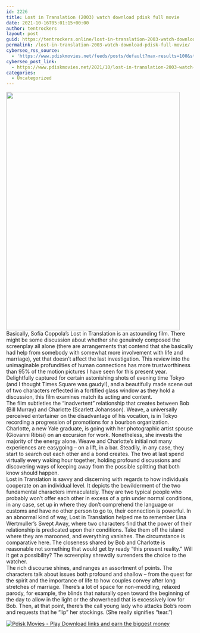```yaml
---
id: 2226
title: Lost in Translation (2003) watch download pdisk full movie
date: 2021-10-16T05:01:15+00:00
author: tentrockers
layout: post
guid: https://tentrockers.online/lost-in-translation-2003-watch-download-pdisk-full-movie/
permalink: /lost-in-translation-2003-watch-download-pdisk-full-movie/
cyberseo_rss_source:
  - 'https://www.pdiskmovies.net/feeds/posts/default?max-results=100&start-index=1'
cyberseo_post_link:
  - https://www.pdiskmovies.net/2021/10/lost-in-translation-2003-watch-download.html
categories:
  - Uncategorized
---
```

<div class="separator">
  <a href="https://blogger.googleusercontent.com/img/a/AVvXsEgF24OFgTfi4085HwyJfLFtQ_qfCL3_rse85Xfa8QCHqo4Q0GLXJmnSQq_0RREzfJEiV7N5xSFa3iy5T6oGeBBOW0URXVckoUaDp63CkoFlpkgdJN0sxYNRE5euVtdSJw_RLCrm3GaPdmQ5DKn3VAfZGmOB9Z-ULBga2YjBa_FpL3An3zzDYIEduaqPvw=s512" imageanchor="1"><img loading="lazy" border="0" data-original-height="512" data-original-width="372" height="640" src="https://blogger.googleusercontent.com/img/a/AVvXsEgF24OFgTfi4085HwyJfLFtQ_qfCL3_rse85Xfa8QCHqo4Q0GLXJmnSQq_0RREzfJEiV7N5xSFa3iy5T6oGeBBOW0URXVckoUaDp63CkoFlpkgdJN0sxYNRE5euVtdSJw_RLCrm3GaPdmQ5DKn3VAfZGmOB9Z-ULBga2YjBa_FpL3An3zzDYIEduaqPvw=w466-h640" width="466" /></a>
</div>



<div>
  <div>
    <span>Basically, Sofia Coppola&#8217;s Lost in Translation is an astounding film. There might be some discussion about whether she genuinely composed the screenplay all alone (there are arrangements that contend that she basically had help from somebody with somewhat more involvement with life and marriage), yet that doesn&#8217;t affect the last investigation. This review into the unimaginable profundities of human connections has more trustworthiness than 95% of the motion pictures I have seen for this present year. Delightfully captured for certain astonishing shots of evening time Tokyo (and I thought Times Square was gaudy!), and a beautifully made scene out of two characters reflected in a fortified glass window as they hold a discussion, this film examines match its acting and content.&nbsp;</span>
  </div>
  
  <div>
    <span>The film subtleties the &#8220;inadvertent&#8221; relationship that creates between Bob (Bill Murray) and Charlotte (Scarlett Johansson). Weave, a universally perceived entertainer on the disadvantage of his vocation, is in Tokyo recording a progression of promotions for a bourbon organization. Charlotte, a new Yale graduate, is going with her photographic artist spouse (Giovanni Ribisi) on an excursion for work. Nonetheless, she invests the majority of the energy alone. Weave and Charlotte&#8217;s initial not many experiences are easygoing &#8211; on a lift, in a bar. Steadily, in any case, they start to search out each other and a bond creates. The two at last spend virtually every waking hour together, holding profound discussions and discovering ways of keeping away from the possible splitting that both know should happen.&nbsp;</span>
  </div>
  
  <div>
    <span>Lost in Translation is savvy and discerning with regards to how individuals cooperate on an individual level. It depicts the bewilderment of the two fundamental characters immaculately. They are two typical people who probably won&#8217;t offer each other in excess of a grin under normal conditions, in any case, set up in where they don&#8217;t comprehend the language or customs and have no other person to go to, their connection is powerful. In an abnormal kind of way, Lost in Translation helped me to remember Lina Wertmuller&#8217;s Swept Away, where two characters find that the power of their relationship is predicated upon their conditions. Take them off the island where they are marooned, and everything vanishes. The circumstance is comparative here. The closeness shared by Bob and Charlotte is reasonable not something that would get by ready &#8220;this present reality.&#8221; Will it get a possibility? The screenplay shrewdly surrenders the choice to the watcher.&nbsp;</span>
  </div>
  
  <div>
    <span>The rich discourse shines, and ranges an assortment of points. The characters talk about issues both profound and shallow &#8211; from the quest for the spirit and the importance of life to how couples convey after long stretches of marriage. There&#8217;s a lot of space for non-meddling, relaxed parody, for example, the blinds that naturally open toward the beginning of the day to allow in the light or the showerhead that is excessively low for Bob. Then, at that point, there&#8217;s the call young lady who attacks Bob&#8217;s room and requests that he &#8220;lip&#8221; her stockings. (She really signifies &#8220;tear.&#8221;)</span>
  </div>
</div>

[![](https://1.bp.blogspot.com/-a93bp85aB6g/YUXjACCiX3I/AAAAAAAAbQE/GHmPI7h0af0tqn6tYzd0cdrDv9Hu9LUSACLcBGAsYHQ/s16000/Play_it_New-removebg-preview.png "Pdisk Movies - Play Download links and earn the biggest money")](https://www.pdisk.me/share-video?videoid=nv2n4p00127j)